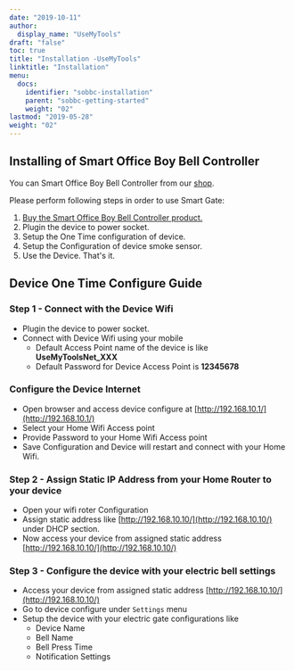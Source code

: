 ```yaml
---
date: "2019-10-11"
author:
  display_name: "UseMyTools"
draft: "false"
toc: true
title: "Installation -UseMyTools"
linktitle: "Installation"
menu:
  docs:
    identifier: "sobbc-installation"
    parent: "sobbc-getting-started"
    weight: "02"
lastmod: "2019-05-28"
weight: "02"
---
```


## Installing of Smart Office Boy Bell Controller ##

You can Smart Office Boy Bell Controller from our [shop](https://shop.usemytools.net/product/smart-office-boy-bell-controller/).

Please perform following steps in order to use Smart Gate:

1. [Buy the Smart Office Boy Bell Controller product.](https://shop.usemytools.net/product/smart-office-boy-bell-controller/)
1. Plugin the device to power socket.
1. Setup the One Time configuration of device.
1. Setup the Configuration of device smoke sensor.
1. Use the Device. That's it.

## Device One Time Configure Guide ##


### Step 1 - Connect with the Device Wifi ###

* Plugin the device to power socket.
* Connect with Device Wifi using your mobile
  * Default Access Point name of the device is like **UseMyToolsNet_XXX**
  * Default Password for Device Access Point is **12345678**

### Configure the Device Internet ###

* Open browser and access device configure at [http://192.168.10.1/](http://192.168.10.1/)
* Select your Home Wifi Access point
* Provide Password to your Home Wifi Access point
* Save Configuration and Device will restart and connect with your Home Wifi.

### Step 2 - Assign Static IP Address from your Home Router to your device ###

* Open your wifi roter Configuration
* Assign static address like [http://192.168.10.10/](http://192.168.10.10/) under DHCP section.
* Now access your device from assigned static address [http://192.168.10.10/](http://192.168.10.10/)


### Step 3 - Configure the device with your electric bell settings ###

  * Access your device from assigned static address [http://192.168.10.10/](http://192.168.10.10/)
  * Go to device configure under `Settings` menu
  * Setup the device with your electric gate configurations like
    * Device Name
    * Bell Name
    * Bell Press Time
    * Notification Settings

